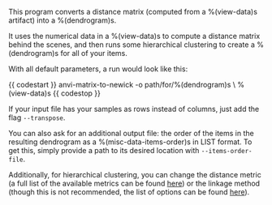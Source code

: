 This program converts a distance matrix (computed from a %(view-data)s artifact) into a %(dendrogram)s. 

It uses the numerical data in a %(view-data)s to compute a distance matrix behind the scenes, and then runs some hierarchical clustering to create a %(dendrogram)s for all of your items. 

With all default parameters, a run would look like this:

{{ codestart }}
anvi-matrix-to-newick -o path/for/%(dendrogram)s \ 
                      %(view-data)s 
{{ codestop }}

If your input file has your samples as rows instead of columns, just add the flag `--transpose`. 

You can also ask for an additional output file: the order of the items in the resulting dendrogram as a %(misc-data-items-order)s in LIST format. To get this, simply provide a path to its desired location  with `--items-order-file`. 

Additionally, for hierarchical clustering, you can change the distance metric (a full list of the available metrics can be found [here](https://docs.scipy.org/doc/scipy/reference/generated/scipy.spatial.distance.pdist.html)) or the linkage method (though this is not recommended, the list of options can be found [here](https://docs.scipy.org/doc/scipy/reference/generated/scipy.cluster.hierarchy.linkage.html)).
